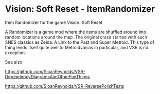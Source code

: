 # Vision: Soft Reset - ItemRandomizer
Item Randomizer for the game Vision: Soft Reset

A Randomizer is a game mod where the items are shuffled around into random locations around the map. The original craze started with such SNES classics as Zelda: A Link to the Past and Super Metroid. This type of thing lends itself quite well to Metroidvanias in particular, and VSR is no exception.

See also

https://github.com/SloanReynolds/VSR-DependencyDiagramsAndOtherFunThings

https://github.com/SloanReynolds/VSR-ReversePolishTests
